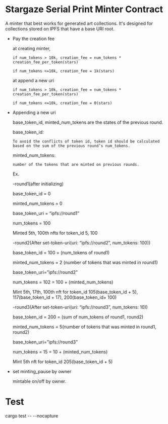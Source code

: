 # Stargaze Serial Print Minter Contract

A minter that best works for generated art collections. It's designed for collections stored on IPFS that have a base URI root.

- Pay the creation fee 

  at creating minter, 

      if num_tokens > 10k, creation_fee = num_tokens * creation_fee_per_token(stars)

      if num_tokens <=10k, creation_fee = 1k(stars)

  at append a new uri

      if num_tokens > 10k, creation_fee = num_tokens * creation_fee_per_token(stars)

      if num_tokens <=10k, creation_fee = 0(stars)

- Appending a new uri 

    base_token_id, minted_num_tokens are the states of the previous round.

    base_token_id:  
    
      To avoid the conflicts of token id, token id should be calculated
      based on the sum of the previous round’s num_tokens.
    
    minted_num_tokens:  
    
      number of the tokens that are minted on previous rounds.
      


    Ex.
    
    -round1(after initializing)
    
    base_token_id = 0
    
    minted_num_tokens = 0

    base_token_uri = “ipfs://round1”
    
    num_tokens = 100
    
    Minted 5th, 100th nfts for token_id 5, 100


    -round2(After set-token-uri(uri: “ipfs://round2”, num_tokens: 100))
    
    base_token_id = 100 = (num_tokens of round1)
    
    minted_num_tokens = 2 (number of tokens that was minted in round1)

    base_token_uri=”ipfs://round2”
    
    num_tokens = 102 = 100 + (minted_num_tokens)
    
    Mint 5th, 17th, 100th nft for token_id 105(base_token_id + 5), 117(base_token_id + 17), 200(base_token_id+ 100)


    -round3(After set-token-uri(uri: “ipfs://round3”, num_tokens: 10))
    
    base_token_id = 200 = (sum of num_tokens of round1, round2)
    
    minted_num_tokens = 5(number of tokens that was minted in round1, round2)


    base_token_uri=”ipfs://round3”
    
    num_tokens = 15 = 10 + (minted_num_tokens)
    
    Mint 5th nft for token_id 205(base_token_id + 5)
    
 - set minting_pause by owner
    
      mintable on/off by owner.
      
# Test
cargo test -- --nocapture
